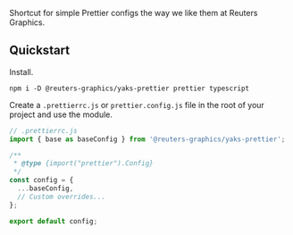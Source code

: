 Shortcut for simple Prettier configs the way we like them at Reuters Graphics.

## Quickstart

Install.

```console
npm i -D @reuters-graphics/yaks-prettier prettier typescript
```

Create a `.prettierrc.js` or `prettier.config.js` file in the root of your project and use the module.

```typescript
// .prettierrc.js
import { base as baseConfig } from '@reuters-graphics/yaks-prettier';

/**
 * @type {import("prettier").Config}
 */
const config = {
  ...baseConfig,
  // Custom overrides...
};

export default config;
```
